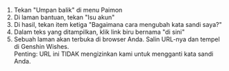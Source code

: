1) Tekan "Umpan balik" di menu Paimon
2) Di laman bantuan, tekan "Isu akun"
3) Di hasil, tekan item ketiga "Bagaimana cara mengubah kata sandi saya?"
4) Dalam teks yang ditampilkan, klik link biru bernama "di sini"
5) Sebuah laman akan terbuka di browser Anda. Salin URL-nya dan tempel di Genshin Wishes.  
   Penting: URL ini TIDAK mengizinkan kami untuk mengganti kata sandi Anda.
